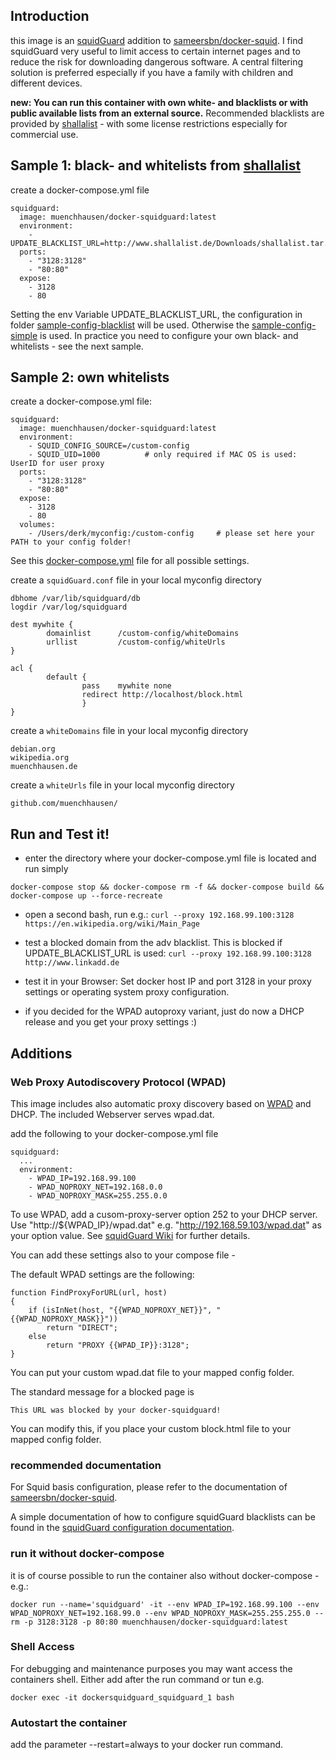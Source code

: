 ## Introduction

this image is an [squidGuard](http://www.squidguard.org/) addition to [sameersbn/docker-squid](https://github.com/sameersbn/docker-squid). I find squidGuard very useful to limit access to certain internet pages and to reduce the risk for downloading dangerous software. A central filtering solution is preferred especially if you have a family with children and different devices.

**new: You can run this container with own white- and blacklists or with public available lists from an external source.** Recommended blacklists are provided by [shallalist](http://www.shallalist.de/) - with some license restrictions especially for commercial use.

## Sample 1: black- and whitelists from [shallalist](http://www.shallalist.de/) 

create a docker-compose.yml file
```
squidguard:
  image: muenchhausen/docker-squidguard:latest
  environment:
    - UPDATE_BLACKLIST_URL=http://www.shallalist.de/Downloads/shallalist.tar.gz
  ports:
    - "3128:3128"
    - "80:80"
  expose:
    - 3128
    - 80
```
Setting the env Variable UPDATE_BLACKLIST_URL, the configuration in folder [sample-config-blacklist](https://github.com/muenchhausen/docker-squidguard/blob/master/sample-config-blacklist) will be used. Otherwise the [sample-config-simple](https://github.com/muenchhausen/docker-squidguard/blob/master/sample-config-simple) is used. In practice you need to configure your own black- and whitelists - see the next sample.

## Sample 2: own whitelists

create a docker-compose.yml file:
```
squidguard:
  image: muenchhausen/docker-squidguard:latest
  environment:
    - SQUID_CONFIG_SOURCE=/custom-config
    - SQUID_UID=1000          # only required if MAC OS is used: UserID for user proxy
  ports:
    - "3128:3128"
    - "80:80"
  expose:
    - 3128
    - 80
  volumes:
    - /Users/derk/myconfig:/custom-config     # please set here your PATH to your config folder!
```
See this [docker-compose.yml](https://github.com/muenchhausen/docker-squidguard/blob/master/docker-compose.yml) file for all possible settings.

create a ```squidGuard.conf``` file in your local myconfig directory
```
dbhome /var/lib/squidguard/db
logdir /var/log/squidguard

dest mywhite {
        domainlist      /custom-config/whiteDomains
        urllist         /custom-config/whiteUrls
}

acl {
        default {
                pass    mywhite	none
                redirect http://localhost/block.html
                }
}
```

create a ```whiteDomains``` file in your local myconfig directory
```
debian.org
wikipedia.org
muenchhausen.de
```

create a ```whiteUrls``` file in your local myconfig directory
```
github.com/muenchhausen/
```

## Run and Test it! 

* enter the directory where your docker-compose.yml file is located and run simply
```
docker-compose stop && docker-compose rm -f && docker-compose build && docker-compose up --force-recreate
```

* open a second bash, run e.g.:
```curl --proxy 192.168.99.100:3128 https://en.wikipedia.org/wiki/Main_Page```

* test a blocked domain from the adv blacklist. This is blocked if UPDATE_BLACKLIST_URL is used:
```curl --proxy 192.168.99.100:3128 http://www.linkadd.de```

* test it in your Browser: Set docker host IP and port 3128 in your proxy settings or operating system proxy configuration.

* if you decided for the WPAD autoproxy variant, just do now a DHCP release and you get your proxy settings :)

## Additions

### Web Proxy Autodiscovery Protocol (WPAD)

This image includes also automatic proxy discovery based on [WPAD](https://en.wikipedia.org/wiki/Web_Proxy_Autodiscovery_Protocol) and DHCP. The included Webserver serves wpad.dat.

add the following to your docker-compose.yml file 
```
squidguard:
  ...
  environment:
    - WPAD_IP=192.168.99.100
    - WPAD_NOPROXY_NET=192.168.0.0
    - WPAD_NOPROXY_MASK=255.255.0.0
```

To use WPAD, add a cusom-proxy-server option 252 to your DHCP server. Use "http://${WPAD_IP}/wpad.dat" e.g. "http://192.168.59.103/wpad.dat" as your option value. See [squidGuard Wiki](http://wiki.squid-cache.org/SquidFaq/ConfiguringBrowsers#Automatic_WPAD_with_DHCP) for further details.

You can add these settings also to your compose file - 

The default WPAD settings are the following:
```
function FindProxyForURL(url, host)
{
	if (isInNet(host, "{{WPAD_NOPROXY_NET}}", "{{WPAD_NOPROXY_MASK}}"))
		return "DIRECT";
	else
		return "PROXY {{WPAD_IP}}:3128";
}
```
You can put your custom wpad.dat file to your mapped config folder.

The standard message for a blocked page is 
```
This URL was blocked by your docker-squidguard!
```
You can modify this, if you place your custom block.html file to your mapped config folder.


### recommended documentation

For Squid basis configuration, please refer to the documentation of [sameersbn/docker-squid](https://github.com/sameersbn/docker-squid).

A simple documentation of how to configure squidGuard blacklists can be found in the [squidGuard configuration documentation](http://www.squidguard.org/Doc/configure.html).


### run it without docker-compose
it is of course possible to run the container also without docker-compose - e.g.:

```docker run --name='squidguard' -it --env WPAD_IP=192.168.99.100 --env WPAD_NOPROXY_NET=192.168.99.0 --env WPAD_NOPROXY_MASK=255.255.255.0 --rm -p 3128:3128 -p 80:80 muenchhausen/docker-squidguard:latest```

### Shell Access

For debugging and maintenance purposes you may want access the containers shell. Either add after the run command or tun e.g.

```docker exec -it dockersquidguard_squidguard_1 bash```

### Autostart the container

add the parameter --restart=always to your docker run command.

